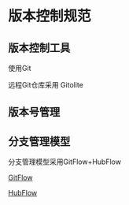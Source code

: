 # 版本控制规范

<!-- create time: 2014-12-10 14:01:32  -->

## 版本控制工具

使用Git

远程Git仓库采用 Gitolite

## 版本号管理

## 分支管理模型

分支管理模型采用GitFlow+HubFlow

[GitFlow](https://github.com/nvie/gitflow)

[HubFlow](http://datasift.github.io/gitflow/)
